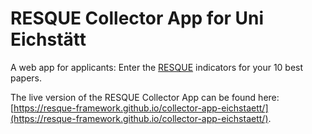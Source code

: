 # RESQUE Collector App for Uni Eichstätt

A web app for applicants: Enter the [RESQUE](https://www.resque.info) indicators for your 10 best papers.

The live version of the RESQUE Collector App can be found here: [https://resque-framework.github.io/collector-app-eichstaett/](https://resque-framework.github.io/collector-app-eichstaett/).

